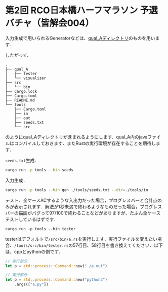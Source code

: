 # 第2回 RCO日本橋ハーフマラソン 予選バチャ（皆解会004）

入力生成で用いられるGeneratorなどは、[qual_Aディレクトリ](https://github.com/recruit-communications/rco-contest-2018/tree/master/qual_A)のものを用います．

したがって、

```
.
├── qual_A
│   ├── tester
│   └── visualizer
├── src
│   └── bin
├── Cargo.lock
├── Cargo.toml
├── README.md
└── tools
    ├── Cargo.toml
    ├── in
    ├── out
    ├── seeds.txt
    └── src
```

のようにqual_Aディレクトリが含まれるようにします．qual_A内のjavaファイルはコンパイルしておきます．またRustの実行環境が存在することを期待します．

`seeds.txt`生成．

```bash
cargo run -p tools --bin seeds
```

入力生成．

```bash
cargo run -p tools --bin gen ./tools/seeds.txt --dir=./tools/in
```

テスト．全ケースACするような入出力だった場合，プログレスバーと合計点のみが表示されます．解法が1秒未満で終わるようなものだった場合，プログレスバーの描画がバグって97/100で終わることなどがありますが、たぶん全ケーステストしているはずです．

```
cargo run -p tools --bin tester
```

testerはデフォルトで`/src/bin/a.rs`を実行します．実行ファイルを変えたい場合、`/tools/src/bin/tester.rs`の57行目、58行目を書き換えてください．以下は，cppとpythonの例です．

```rust
// 実行部分
let p = std::process::Command::new("./a.out")
```

```rust
// 実行部分
let p = std::process::Command::new("python3")
    .args(["a.py"])
```
